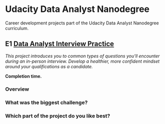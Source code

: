 # Udacity Data Analyst Nanodegree
Career development projects part of the Udacity Data Analyst Nanodegree curriculum.
## E1 [Data Analyst Interview Practice]()
_This project introduces you to common types of questions you’ll encounter during an in-person interview. Develop a healthier, more confident mindset around your qualifications as a candidate._

__Completion time.__

### Overview

### What was the biggest challenge?

### Which part of the project do you like best?
